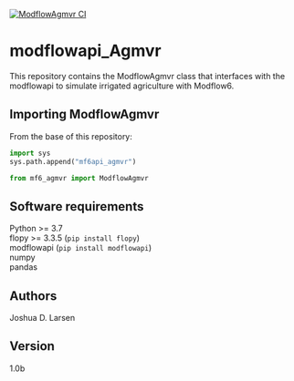 [![ModflowAgmvr CI](https://github.com/jlarsen-usgs/modflow6api_agMVR/actions/workflows/ci.yml/badge.svg)](https://github.com/jlarsen-usgs/modflow6api_agMVR/actions/workflows/ci.yml)

# modflowapi_Agmvr
This repository contains the ModflowAgmvr class that interfaces with the modflowapi to simulate
irrigated agriculture with Modflow6. 

## Importing ModflowAgmvr
From the base of this repository: 

```python
import sys
sys.path.append("mf6api_agmvr")

from mf6_agmvr import ModflowAgmvr
```

## Software requirements
Python >= 3.7  
flopy >= 3.3.5 (`pip install flopy`)  
modflowapi (`pip install modflowapi`)  
numpy  
pandas  

## Authors
Joshua D. Larsen

## Version
1.0b
